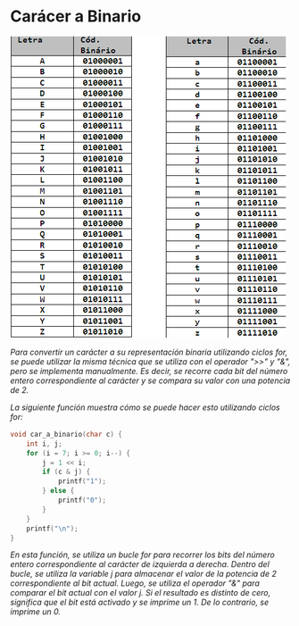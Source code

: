 # Carácer a Binario

![](/00.-Sources/Images/binario.PNG)


_Para convertir un carácter a su representación binaria utilizando ciclos for, se puede utilizar la misma técnica que se utiliza con el operador ">>" y "&", pero se implementa manualmente. Es decir, se recorre cada bit del número entero correspondiente al carácter y se compara su valor con una potencia de 2._

_La siguiente función muestra cómo se puede hacer esto utilizando ciclos for:_

```C
void car_a_binario(char c) {
    int i, j;
    for (i = 7; i >= 0; i--) {
        j = 1 << i;
        if (c & j) {
            printf("1");
        } else {
            printf("0");
        }
    }
    printf("\n");
}

```

_En esta función, se utiliza un bucle for para recorrer los bits del número entero correspondiente al carácter de izquierda a derecha. Dentro del bucle, se utiliza la variable j para almacenar el valor de la potencia de 2 correspondiente al bit actual. Luego, se utiliza el operador "&" para comparar el bit actual con el valor j. Si el resultado es distinto de cero, significa que el bit está activado y se imprime un 1. De lo contrario, se imprime un 0._




